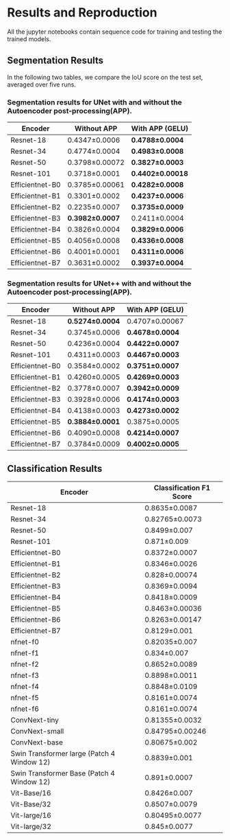 # Results and Reproduction
All the jupyter notebooks contain sequence code for training and testing the trained models.  

## Segmentation Results

In the following two tables, we compare the IoU score on the test set, averaged over five runs.


### Segmentation results for UNet with and without the Autoencoder post-processing(APP).
|    Encoder            |Without APP                         |With APP (GELU)                       |
|----------------|-------------------------------|-----------------------------|
|Resnet-18|0.4347±0.0006    |**0.4788±0.0004**      |
|Resnet-34         |0.4774±0.0004          |**0.4983±0.0008**          |
|Resnet-50         |0.3798±0.00072|**0.3827±0.0003**|
|Resnet-101         |0.3718±0.0001|**0.4402±0.00018**|
|Efficientnet-B0        |0.3785±0.00061|**0.4282±0.0008**|
|Efficientnet-B1          |0.3301±0.0002|**0.4237±0.0006**|
|Efficientnet-B2          |0.2235±0.0007|**0.3735±0.0009**|
|Efficientnet-B3         |**0.3982±0.0007**|  0.2411±0.0004|
|Efficientnet-B4          |0.3826±0.0004|**0.3829±0.0006**|
|Efficientnet-B5          |0.4056±0.0008|**0.4336±0.0008**|
|Efficientnet-B6          |0.4001±0.0001|**0.4311±0.0006**|
|Efficientnet-B7          |0.3631±0.0002|**0.3937±0.0004**|

### Segmentation results for UNet++ with and without the Autoencoder post-processing(APP).
|    Encoder            |Without APP                         |With APP (GELU)                       |
|----------------|-------------------------------|-----------------------------|
|Resnet-18|**0.5274±0.0004**   |0.4707±0.00067     |
|Resnet-34         |0.3745±0.0006         |**0.4678±0.0004**         |
|Resnet-50         |0.4236±0.0004|  **0.4422±0.0007**|
|Resnet-101         |0.4311±0.0003|**0.4467±0.0003**|
|Efficientnet-B0        |0.3584±0.0002|**0.3751±0.0007**|
|Efficientnet-B1          |0.4260±0.0005|**0.4269±0.0003**|
|Efficientnet-B2          |0.3778±0.0007|**0.3942±0.0009**|
|Efficientnet-B3         |0.3928±0.0006|  **0.4174±0.0003**|
|Efficientnet-B4          |0.4138±0.0003|**0.4273±0.0002**|
|Efficientnet-B5          |**0.3884±0.0001**|0.3875±0.0005|
|Efficientnet-B6          |0.4090±0.0008|**0.4214±0.0007**|
|Efficientnet-B7          |0.3784±0.0009|**0.4002±0.0005**|



## Classification Results

|    Encoder            |Classification F1 Score                         |
|----------------|-------------------------------|
|Resnet-18|0.8635±0.0087  |
|Resnet-34         |0.82765±0.0073       |
|Resnet-50         |0.8499±0.007| 
|Resnet-101         |0.871±0.009|
|Efficientnet-B0        |0.8372±0.0007|
|Efficientnet-B1          |0.8346±0.0026|
|Efficientnet-B2          |0.828±0.00074|
|Efficientnet-B3         |0.8369±0.0094|  
|Efficientnet-B4          |0.8418±0.0009|
|Efficientnet-B5          |0.8463±0.00036|
|Efficientnet-B6          |0.8263±0.00147|
|Efficientnet-B7          |0.8129±0.001|
|nfnet-f0          |0.82035±0.007|
|nfnet-f1         |0.834±0.007|
|nfnet-f2          |0.8652±0.0089|
|nfnet-f3         |0.8898±0.0011|
|nfnet-f4         |0.8848±0.0109|
|nfnet-f5        |0.8161±0.0074|
|nfnet-f6        |0.8161±0.0074|
|ConvNext-tiny       |0.81355±0.0032|
|ConvNext-small       |0.84795±0.00246|
|ConvNext-base        |0.80675±0.002|
|Swin Transformer large (Patch 4 Window 12)   |0.8839±0.001|
|Swin Transformer Base (Patch 4 Window 12)     |0.891±0.0007|
|Vit-Base/16    |0.8426±0.007|
|Vit-Base/32      |0.8507±0.0079|
|Vit-large/16        |0.80495±0.0077|
|Vit-large/32       |0.845±0.0077|
